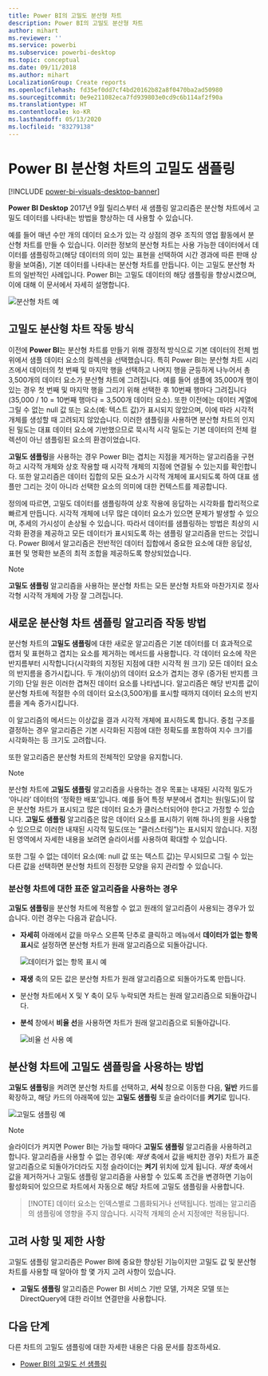 ```yaml
---
title: Power BI의 고밀도 분산형 차트
description: Power BI의 고밀도 분산형 차트
author: mihart
ms.reviewer: ''
ms.service: powerbi
ms.subservice: powerbi-desktop
ms.topic: conceptual
ms.date: 09/11/2018
ms.author: mihart
LocalizationGroup: Create reports
ms.openlocfilehash: fd35ef0dd7cf4bd20162b82a8f0470ba2ad50980
ms.sourcegitcommit: 0e9e211082eca7fd939803e0cd9c6b114af2f90a
ms.translationtype: HT
ms.contentlocale: ko-KR
ms.lasthandoff: 05/13/2020
ms.locfileid: "83279138"
---
```

# <a name="high-density-sampling-in-power-bi-scatter-charts"></a>Power BI 분산형 차트의 고밀도 샘플링

[!INCLUDE [power-bi-visuals-desktop-banner](../includes/power-bi-visuals-desktop-banner.md)]

**Power BI Desktop** 2017년 9월 릴리스부터 새 샘플링 알고리즘은 분산형 차트에서 고밀도 데이터를 나타내는 방법을 향상하는 데 사용할 수 있습니다.

예를 들어 매년 수만 개의 데이터 요소가 있는 각 상점의 경우 조직의 영업 활동에서 분산형 차트를 만들 수 있습니다. 이러한 정보의 분산형 차트는 사용 가능한 데이터에서 데이터를 샘플링하고(해당 데이터의 의미 있는 표현을 선택하여 시간 경과에 따른 판매 상황을 보여줌), 기본 데이터를 나타내는 분산형 차트를 만듭니다. 이는 고밀도 분산형 차트의 일반적인 사례입니다. Power BI는 고밀도 데이터의 해당 샘플링을 향상시켰으며, 이에 대해 이 문서에서 자세히 설명합니다.

![분산형 차트 예](media/desktop-high-density-scatter-charts/high-density-scatter-charts-01.png)

## <a name="how-high-density-scatter-charts-work"></a>고밀도 분산형 차트 작동 방식
이전에 **Power BI**는 분산형 차트를 만들기 위해 결정적 방식으로 기본 데이터의 전체 범위에서 샘플 데이터 요소의 컬렉션을 선택했습니다. 특히 Power BI는 분산형 차트 시리즈에서 데이터의 첫 번째 및 마지막 행을 선택하고 나머지 행을 균등하게 나누어서 총 3,500개의 데이터 요소가 분산형 차트에 그려집니다. 예를 들어 샘플에 35,000개 행이 있는 경우 첫 번째 및 마지막 행을 그리기 위해 선택한 후 10번째 행마다 그려집니다(35,000 / 10 = 10번째 행마다 = 3,500개 데이터 요소). 또한 이전에는 데이터 계열에 그릴 수 없는 null 값 또는 요소(예: 텍스트 값)가 표시되지 않았으며, 이에 따라 시각적 개체를 생성할 때 고려되지 않았습니다. 이러한 샘플링을 사용하면 분산형 차트의 인지된 밀도는 대표 데이터 요소에 기반했으므로 묵시적 시각 밀도는 기본 데이터의 전체 컬렉션이 아닌 샘플링된 요소의 환경이었습니다.

**고밀도 샘플링**을 사용하는 경우 Power BI는 겹치는 지점을 제거하는 알고리즘을 구현하고 시각적 개체와 상호 작용할 때 시각적 개체의 지점에 연결될 수 있는지를 확인합니다. 또한 알고리즘은 데이터 집합의 모든 요소가 시각적 개체에 표시되도록 하여 대표 샘플만 그리는 것이 아니라 선택한 요소의 의미에 대한 컨텍스트를 제공합니다.

정의에 따르면, 고밀도 데이터를 샘플링하여 상호 작용에 응답하는 시각화를 합리적으로 빠르게 만듭니다. 시각적 개체에 너무 많은 데이터 요소가 있으면 문제가 발생할 수 있으며, 추세의 가시성이 손상될 수 있습니다. 따라서 데이터를 샘플링하는 방법은 최상의 시각화 환경을 제공하고 모든 데이터가 표시되도록 하는 샘플링 알고리즘을 만드는 것입니다. Power BI에서 알고리즘은 전반적인 데이터 집합에서 중요한 요소에 대한 응답성, 표현 및 명확한 보존의 최적 조합을 제공하도록 향상되었습니다.

> [!NOTE]
> **고밀도 샘플링** 알고리즘을 사용하는 분산형 차트는 모든 분산형 차트와 마찬가지로 정사각형 시각적 개체에 가장 잘 그려집니다.
> 
> 

## <a name="how-the-new-scatter-chart-sampling-algorithm-works"></a>새로운 분산형 차트 샘플링 알고리즘 작동 방법
분산형 차트의 **고밀도 샘플링**에 대한 새로운 알고리즘은 기본 데이터를 더 효과적으로 캡처 및 표현하고 겹치는 요소를 제거하는 메서드를 사용합니다. 각 데이터 요소에 작은 반지름부터 시작합니다(시각화의 지정된 지점에 대한 시각적 원 크기) 모든 데이터 요소의 반지름을 증가시킵니다. 두 개(이상)의 데이터 요소가 겹치는 경우 (증가된 반지름 크기의) 단일 원은 이러한 겹쳐진 데이터 요소를 나타냅니다. 알고리즘은 해당 반지름 값이 분산형 차트에 적절한 수의 데이터 요소(3,500개)를 표시할 때까지 데이터 요소의 반지름을 계속 증가시킵니다.

이 알고리즘의 메서드는 이상값을 결과 시각적 개체에 표시하도록 합니다. 중첩 구조를 결정하는 경우 알고리즘은 기본 시각화된 지점에 대한 정확도를 포함하여 지수 크기를 시각화하는 등 크기도 고려합니다.

또한 알고리즘은 분산형 차트의 전체적인 모양을 유지합니다.

> [!NOTE]
> 분산형 차트에 **고밀도 샘플링** 알고리즘을 사용하는 경우 목표는 내재된 시각적 밀도가 ‘아니라’ 데이터의 ‘정확한 배포’입니다.   예를 들어 특정 부분에서 겹치는 원(밀도)이 많은 분산형 차트가 표시되고 많은 데이터 요소가 클러스터되어야 한다고 가정할 수 있습니다. **고밀도 샘플링** 알고리즘은 많은 데이터 요소를 표시하기 위해 하나의 원을 사용할 수 있으므로 이러한 내재된 시각적 밀도(또는 “클러스터링”)는 표시되지 않습니다. 지정된 영역에서 자세한 내용을 보려면 슬라이서를 사용하여 확대할 수 있습니다.
> 
> 

또한 그릴 수 없는 데이터 요소(예: null 값 또는 텍스트 값)는 무시되므로 그릴 수 있는 다른 값을 선택하면 분산형 차트의 진정한 모양을 유지 관리할 수 있습니다.

### <a name="when-the-standard-algorithm-for-scatter-charts-is-used"></a>분산형 차트에 대한 표준 알고리즘을 사용하는 경우
**고밀도 샘플링**을 분산형 차트에 적용할 수 없고 원래의 알고리즘이 사용되는 경우가 있습니다. 이런 경우는 다음과 같습니다.

* **자세히** 아래에서 값을 마우스 오른쪽 단추로 클릭하고 메뉴에서 **데이터가 없는 항목 표시**로 설정하면 분산형 차트가 원래 알고리즘으로 되돌아갑니다.
  
  ![데이터가 없는 항목 표시 예](media/desktop-high-density-scatter-charts/high-density-scatter-charts-02.png)
* **재생** 축의 모든 값은 분산형 차트가 원래 알고리즘으로 되돌아가도록 만듭니다.
* 분산형 차트에서 X 및 Y 축이 모두 누락되면 차트는 원래 알고리즘으로 되돌아갑니다.
* **분석** 창에서 **비율 선**을 사용하면 차트가 원래 알고리즘으로 되돌아갑니다.
  
  ![비율 선 사용 예](media/desktop-high-density-scatter-charts/high-density-scatter-charts-03.png)

## <a name="how-to-turn-on-high-density-sampling-for-a-scatter-chart"></a>분산형 차트에 고밀도 샘플링을 사용하는 방법
**고밀도 샘플링**을 켜려면 분산형 차트를 선택하고, **서식** 창으로 이동한 다음, **일반** 카드를 확장하고, 해당 카드의 아래쪽에 있는 **고밀도 샘플링** 토글 슬라이더를 **켜기**로 밉니다.

![고밀도 샘플링 예](media/desktop-high-density-scatter-charts/high-density-scatter-charts-04.png)

> [!NOTE]
> 슬라이더가 켜지면 Power BI는 가능할 때마다 **고밀도 샘플링** 알고리즘을 사용하려고 합니다. 알고리즘을 사용할 수 없는 경우(예: *재생* 축에서 값을 배치한 경우) 차트가 표준 알고리즘으로 되돌아가더라도 지정 슬라이더는 **켜기** 위치에 있게 됩니다. *재생* 축에서 값을 제거하거나 고밀도 샘플링 알고리즘을 사용할 수 있도록 조건을 변경하면 기능이 활성화되어 있으므로 차트에서 자동으로 해당 차트에 고밀도 샘플링을 사용합니다.
> 

> 
> [!NOTE]
> 데이터 요소는 인덱스별로 그룹화되거나 선택됩니다. 범례는 알고리즘의 샘플링에 영향을 주지 않습니다. 시각적 개체의 순서 지정에만 적용됩니다.
> 
> 

## <a name="considerations-and-limitations"></a>고려 사항 및 제한 사항
고밀도 샘플링 알고리즘은 Power BI에 중요한 향상된 기능이지만 고밀도 값 및 분산형 차트를 사용할 때 알아야 할 몇 가지 고려 사항이 있습니다.

* **고밀도 샘플링** 알고리즘은 Power BI 서비스 기반 모델, 가져온 모델 또는 DirectQuery에 대한 라이브 연결만을 사용합니다.

## <a name="next-steps"></a>다음 단계
다른 차트의 고밀도 샘플링에 대한 자세한 내용은 다음 문서를 참조하세요.

* [Power BI의 고밀도 선 샘플링](../create-reports/desktop-high-density-sampling.md)


